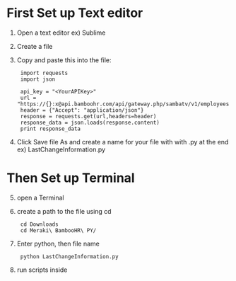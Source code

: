 # First Set up Text editor

  1. Open a text editor 
  ex) Sublime
  
  2. Create a file
  
  3. Copy and paste this into the file:
  
          import requests
          import json

          api_key = "<YourAPIKey>"
          url = "https://{}:x@api.bamboohr.com/api/gateway.php/sambatv/v1/employees/directory".format(api_key)
          header = {"Accept": "application/json"}
          response = requests.get(url,headers=header)
          response_data = json.loads(response.content)
          print response_data
  
      
  4. Click Save file As and create a name for your file with with .py at the end
  ex) LastChangeInformation.py
  
# Then Set up Terminal

  5. open a Terminal 
  
  6. create a path to the file using cd
          
          cd Downloads
          cd Meraki\ BambooHR\ PY/
          
  7. Enter python, then file name
  
          python LastChangeInformation.py
          
  8. run scripts inside
